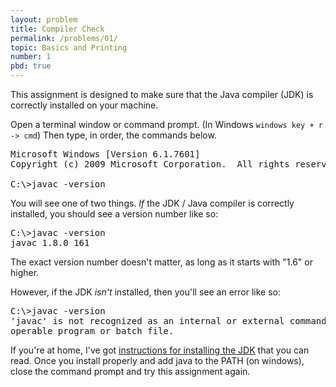 ```yaml
---
layout: problem
title: Compiler Check
permalink: /problems/01/
topic: Basics and Printing
number: 1
pbd: true
---
```

<p>This assignment is designed to make sure that the Java compiler
(JDK) is correctly installed on your machine.</p>

Open a terminal window or command prompt. (In Windows `windows key + r -> cmd`)
Then type, in order, the commands below.

<pre>
Microsoft Windows [Version 6.1.7601]
Copyright (c) 2009 Microsoft Corporation.  All rights reserved.

C:\&gt;<kbd>javac -version</kbd>
</pre>

<p>You will see one of two things. <em>If</em> the JDK / Java compiler
is correctly installed, you should see a version number like so:</p>

<pre>
C:\&gt;<kbd>javac -version</kbd>
javac 1.8.0_161
</pre>

<p>The exact version number doesn't matter, as long as it starts with "1.6" or higher.</p>

<p>However, if the JDK <em>isn't</em> installed, then you'll see an error like so:</p>

<pre>
C:\&gt;<kbd>javac -version</kbd>
'javac' is not recognized as an internal or external command,
operable program or batch file.
</pre>

<p>If you're at home, I've got <a href="/problems/00/">instructions
for installing the JDK</a> that you can read. Once you install properly 
and add java to the PATH (on windows), close the command prompt and try 
this assignment again.</p>

